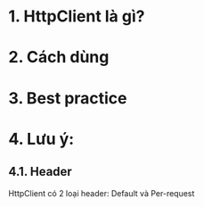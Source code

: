 # 1. HttpClient là gì?
# 2. Cách dùng
# 3. Best practice
# 4. Lưu ý:
## 4.1. Header
HttpClient có 2 loại header: Default và Per-request

